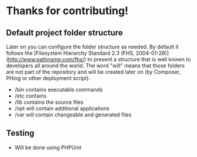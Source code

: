 # Thanks for contributing!

## Default project folder structure

Later on you can configure the folder structure as needed.
By default it follows the
[Filesystem Hierarchy Standard 2.3 (FHS, 2004-01-28)] (http://www.pathname.com/fhs/)
to present a structure that is well known to developers all around the world.
The word "will" means that those folders are not part of the repository
and will be created later on (by Composer, PHing or other deployment script).

- /bin contains executable commands
- /etc contains
- /lib contains the source files
- /opt will contain additional applications
- /var will contain changeable and generated files


## Testing

- Will be done using PHPUnit